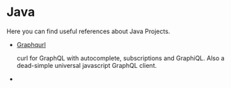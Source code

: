 # Java

Here you can find useful references about Java Projects.

- [Graphqurl](https://github.com/hasura/graphqurl)

  curl for GraphQL with autocomplete, subscriptions and GraphiQL. Also a dead-simple universal javascript GraphQL client.

- 
